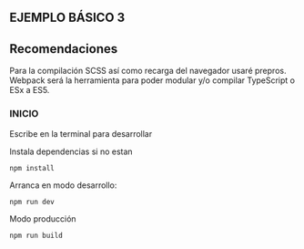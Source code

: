 ## EJEMPLO BÁSICO 3

## Recomendaciones

Para la compilación SCSS así como recarga del navegador
usaré prepros. Webpack será la herramienta para poder modular y/o compilar TypeScript o ESx a ES5.

### INICIO
Escribe en la terminal para desarrollar

Instala dependencias si no estan
``` 
npm install
```

Arranca en modo desarrollo:
``` 
npm run dev
```
Modo producción 
``` 
npm run build
```